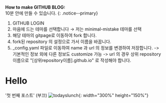 **How to make GITHUB BLOG:**  
10분 안에 만들 수 있습니다.
{: .notice--primary}

1. GITHUB LOGIN
2. 마음에 드는 테마를 선택합니다 → 저는 minimal-mistake 테마를 선택
3. 해당 테마의 gitpage로 이동하여 fork 합니다.
4. fork된 repository 의 설정으로 가서 이름을 바꿉니다.
5. _config.yaml 파일로 이동하여 name 과 url 의 정보를 변경하여 저장합니다.
     -> 기본적인 정보 외에 다른 정보도 customize 가능
     -> url 의 경우 상위 repository 이름으로 "[상위repository이름].github.io" 로 작성해야 합니다. 

# Hello
'첫 번째 포스트' (부끄)
![todayslunch](/assets/images/20240805/001.jpg){: width="300%" height="150%"}
